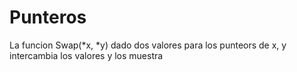 <h1>Punteros</h1>

La funcion Swap(*x, *y) dado dos valores para los punteors de x, y intercambia los valores y los muestra 